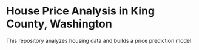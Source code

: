 # House Price Analysis in King County, Washington

This repository analyzes housing data and builds a price prediction model.

